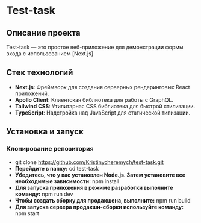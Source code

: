 # Test-task

## Описание проекта

Test-task — это простое веб-приложение для демонстрации формы входа с использованием [Next.js]

## Стек технологий

- **Next.js**: Фреймворк для создания серверных рендеринговых React приложений.
- **Apollo Client**: Клиентская библиотека для работы с GraphQL.
- **Tailwind CSS**: Утилитарная CSS библиотека для быстрой стилизации.
- **TypeScript**: Надстройка над JavaScript для статической типизации.

## Установка и запуск

### Клонирование репозитория


- git clone https://github.com/Kristinycheremych/test-task.git
- **Перейдите в папку:** cd test-task
- **Убедитесь, что у вас установлен Node.js. Затем установите все необходимые зависимости:** npm install
- **Для запуска приложения в режиме разработки выполните команду:** npm run dev
- **Чтобы создать сборку для продакшена, выполните:** npm run build
- **Для запуска сервера продакшн-сборки используйте команду:** npm start

